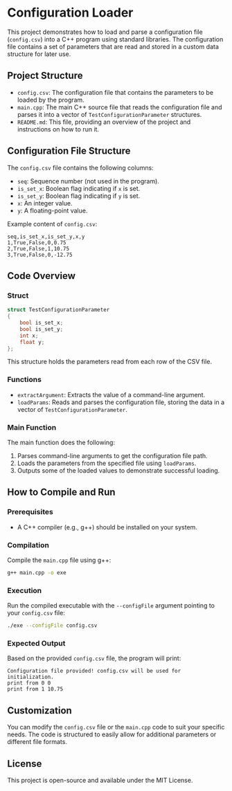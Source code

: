 
# Configuration Loader

This project demonstrates how to load and parse a configuration file (`config.csv`) into a C++ program using standard libraries. The configuration file contains a set of parameters that are read and stored in a custom data structure for later use.

## Project Structure

- `config.csv`: The configuration file that contains the parameters to be loaded by the program.
- `main.cpp`: The main C++ source file that reads the configuration file and parses it into a vector of `TestConfigurationParameter` structures.
- `README.md`: This file, providing an overview of the project and instructions on how to run it.

## Configuration File Structure

The `config.csv` file contains the following columns:

- `seq`: Sequence number (not used in the program).
- `is_set_x`: Boolean flag indicating if `x` is set.
- `is_set_y`: Boolean flag indicating if `y` is set.
- `x`: An integer value.
- `y`: A floating-point value.

Example content of `config.csv`:

```csv
seq,is_set_x,is_set_y,x,y
1,True,False,0,0.75
2,True,False,1,10.75
3,True,False,0,-12.75
```

## Code Overview

### Struct

```cpp
struct TestConfigurationParameter
{
    bool is_set_x;
    bool is_set_y;
    int x;
    float y;
};
```

This structure holds the parameters read from each row of the CSV file.

### Functions

- `extractArgument`: Extracts the value of a command-line argument.
- `loadParams`: Reads and parses the configuration file, storing the data in a vector of `TestConfigurationParameter`.

### Main Function

The main function does the following:

1. Parses command-line arguments to get the configuration file path.
2. Loads the parameters from the specified file using `loadParams`.
3. Outputs some of the loaded values to demonstrate successful loading.

## How to Compile and Run

### Prerequisites

- A C++ compiler (e.g., g++) should be installed on your system.

### Compilation

Compile the `main.cpp` file using g++:

```bash
g++ main.cpp -o exe
```

### Execution

Run the compiled executable with the `--configFile` argument pointing to your `config.csv` file:

```bash
./exe --configFile config.csv
```

### Expected Output

Based on the provided `config.csv` file, the program will print:

```
Configuration file provided! config.csv will be used for initialization.
print from 0 0
print from 1 10.75
```

## Customization

You can modify the `config.csv` file or the `main.cpp` code to suit your specific needs. The code is structured to easily allow for additional parameters or different file formats.

## License

This project is open-source and available under the MIT License.
